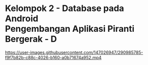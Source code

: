 # Kelompok 2 - Database pada Android <br> Pengembangan Aplikasi Piranti Bergerak - D

https://user-images.githubusercontent.com/147026947/290985785-f9f7b82b-c88c-4026-b160-a0b71674a952.mp4
